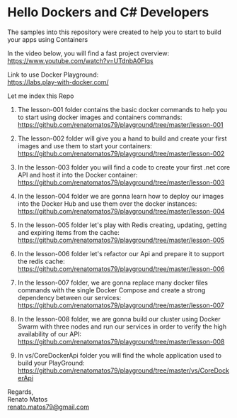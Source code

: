# Hello Dockers and C# Developers
The samples into this repository were created to help you to start to build your apps using Containers

In the video below, you will find a fast project overview: <br>
https://www.youtube.com/watch?v=UTdnbA0Flqs

Link to use Docker Playground: <br>
https://labs.play-with-docker.com/

Let me index this Repo
1. The lesson-001 folder contains the basic docker commands to help you to start using docker images and containers commands: <br>
https://github.com/renatomatos79/playground/tree/master/lesson-001

1. The lesson-002 folder will give you a hand to build and create your first images and use them to start your containers: <br>
https://github.com/renatomatos79/playground/tree/master/lesson-002

1. In the lesson-003 folder you will find a code to create your first .net core API and host it into the Docker container: <br>
https://github.com/renatomatos79/playground/tree/master/lesson-003

1. In the lesson-004 folder we are gonna learn how to deploy our images into the Docker Hub and use them over the docker instances: <br>
https://github.com/renatomatos79/playground/tree/master/lesson-004

1. In the lesson-005 folder let's play with Redis creating, updating, getting and expiring items from the cache: <br>
https://github.com/renatomatos79/playground/tree/master/lesson-005

1. In the lesson-006 folder let's refactor our Api and prepare it to support the redis cache: <br>
https://github.com/renatomatos79/playground/tree/master/lesson-006

1. In the lesson-007 folder, we are gonna replace many docker files commands with the single Docker Compose and create a strong dependency between our services: <br>
https://github.com/renatomatos79/playground/tree/master/lesson-007

1. In the lesson-008 folder, we are gonna build our cluster using Docker Swarm with three nodes and run our services in order to verify the high availability of our API: <br>
https://github.com/renatomatos79/playground/tree/master/lesson-008

1. In vs/CoreDockerApi folder you will find the whole application used to build your PlayGround: <br>
https://github.com/renatomatos79/playground/tree/master/vs/CoreDockerApi

Regards, <br>
Renato Matos <br>
renato.matos79@gmail.com

